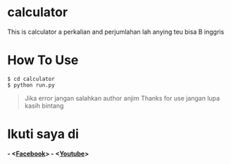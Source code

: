 # calculator
This is calculator a perkalian and perjumlahan lah anying teu bisa B inggris
# How To Use
```
$ cd calculator
$ python run.py
```
> Jika error jangan salahkan author anjim
> Thanks for use
> jangan lupa kasih bintang

# Ikuti saya di
<b> - <[Facebook](https://www.facebook.com/faizal.asshadily)><b>
<c> - <[Youtube](https://www.youtube.com/channel/UCEg3T9hyhlkDkTPf_kGo4ow)><c>
